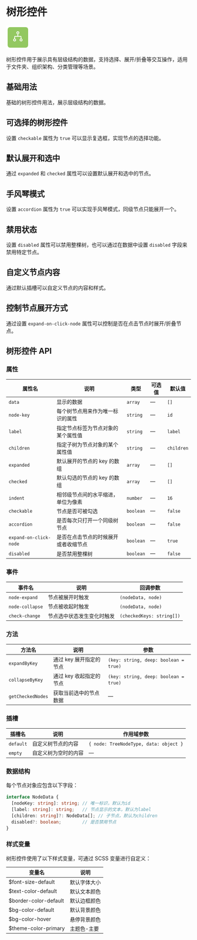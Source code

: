 <script setup lang="ts">
import treeBasic from '../examples/tree/basic.vue'
import treeCheckable from '../examples/tree/checkable.vue'
import treeDefaultState from '../examples/tree/default-state.vue'
import treeAccordion from '../examples/tree/accordion.vue'
import treeDisabled from '../examples/tree/disabled.vue'
import treeCustomNode from '../examples/tree/custom-node.vue'
import treeExpandControl from '../examples/tree/expand-control.vue'
</script>

# 树形控件

![树形控件](/components/tree.png)

树形控件用于展示具有层级结构的数据，支持选择、展开/折叠等交互操作，适用于文件夹、组织架构、分类管理等场景。

## 基础用法

基础的树形控件用法，展示层级结构的数据。

<demo :component="treeBasic" name="tree" examples="basic" />

## 可选择的树形控件

设置 `checkable` 属性为 `true` 可以显示复选框，实现节点的选择功能。

<demo :component="treeCheckable" name="tree" examples="checkable" />

## 默认展开和选中

通过 `expanded` 和 `checked` 属性可以设置默认展开和选中的节点。

<demo :component="treeDefaultState" name="tree" examples="defaultstate" />

## 手风琴模式

设置 `accordion` 属性为 `true` 可以实现手风琴模式，同级节点只能展开一个。

<demo :component="treeAccordion" name="tree" examples="accordion" />

## 禁用状态

设置 `disabled` 属性可以禁用整棵树，也可以通过在数据中设置 `disabled` 字段来禁用特定节点。

<demo :component="treeDisabled" name="tree" examples="disabled" />

## 自定义节点内容

通过默认插槽可以自定义节点的内容和样式。

<demo :component="treeCustomNode" name="tree" examples="customnode" />

## 控制节点展开方式

通过设置 `expand-on-click-node` 属性可以控制是否在点击节点时展开/折叠节点。

<demo :component="treeExpandControl" name="tree" examples="expandcontrol" />

## 树形控件 API

### 属性

| 属性名                 | 说明                                 | 类型      | 可选值 | 默认值     |
| ---------------------- | ------------------------------------ | --------- | ------ | ---------- |
| `data`                 | 显示的数据                           | `array`   | —      | `[]`       |
| `node-key`             | 每个树节点用来作为唯一标识的属性     | `string`  | —      | `id`       |
| `label`                | 指定节点标签为节点对象的某个属性值   | `string`  | —      | `label`    |
| `children`             | 指定子树为节点对象的某个属性值       | `string`  | —      | `children` |
| `expanded`             | 默认展开的节点的 key 的数组          | `array`   | —      | `[]`       |
| `checked`              | 默认勾选的节点的 key 的数组          | `array`   | —      | `[]`       |
| `indent`               | 相邻级节点间的水平缩进，单位为像素   | `number`  | —      | `16`       |
| `checkable`            | 节点是否可被勾选                     | `boolean` | —      | `false`    |
| `accordion`            | 是否每次只打开一个同级树节点         | `boolean` | —      | `false`    |
| `expand-on-click-node` | 是否在点击节点的时候展开或者收缩节点 | `boolean` | —      | `true`     |
| `disabled`             | 是否禁用整棵树                       | `boolean` | —      | `false`    |

### 事件

| 事件名          | 说明                       | 回调参数                  |
| --------------- | -------------------------- | ------------------------- |
| `node-expand`   | 节点被展开时触发           | `(nodeData, node)`        |
| `node-collapse` | 节点被收起时触发           | `(nodeData, node)`        |
| `check-change`  | 节点选中状态发生变化时触发 | `(checkedKeys: string[])` |

### 方法

| 方法名            | 说明                    | 参数                                  |
| ----------------- | ----------------------- | ------------------------------------- |
| `expandByKey`     | 通过 key 展开指定的节点 | `(key: string, deep: boolean = true)` |
| `collapseByKey`   | 通过 key 收起指定的节点 | `(key: string, deep: boolean = true)` |
| `getCheckedNodes` | 获取当前选中的节点数据  | —                                     |

### 插槽

| 插槽名    | 说明                 | 作用域参数                             |
| --------- | -------------------- | -------------------------------------- |
| `default` | 自定义树节点的内容   | `{ node: TreeNodeType, data: object }` |
| `empty`   | 自定义树为空时的内容 | —                                      |

### 数据结构

每个节点对象应包含以下字段：

```typescript
interface NodeData {
  [nodeKey: string]: string; // 唯一标识，默认为id
  [label: string]: string;   // 节点显示的文本，默认为label
  [children: string]?: NodeData[]; // 子节点，默认为children
  disabled?: boolean;        // 是否禁用节点
}
```

### 样式变量

树形控件使用了以下样式变量，可通过 SCSS 变量进行自定义：

| 变量名               | 说明         |
| -------------------- | ------------ |
| $font-size-default   | 默认字体大小 |
| $text-color-default  | 默认文本颜色 |
| $border-color-default| 默认边框颜色 |
| $bg-color-default    | 默认背景颜色 |
| $bg-color-hover      | 悬停背景颜色 |
| $theme-color-primary | 主题色-主要  |
